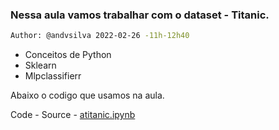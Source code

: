 ### Nessa aula vamos trabalhar com o dataset - Titanic. 

```bash
Author: @andvsilva 2022-02-26 -11h-12h40
```

- Conceitos de Python
- Sklearn
- Mlpclassifierr

Abaixo o codigo que usamos na aula.

Code - Source - [atitanic.ipynb](atitanic.ipynb)
